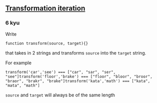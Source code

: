 <h2><a href=https://www.codewars.com/kata/5872d59caa042821100001f8/train/javascript target="_blank">Transformation iteration</a></h2><h3>6 kyu</h3><p>Write</p><pre><code class="language-javascript"><span class="cm-keyword">function</span> <span class="cm-def">transform</span>(<span class="cm-def">source</span>, <span class="cm-def">target</span>){}</code></pre><p>that takes in 2 strings and transforms <code>source</code> into the <code>target</code> string.</p><p>For example</p><pre><code class="language-javascript"><span class="cm-variable">transform</span>(<span class="cm-string">'car'</span>,<span class="cm-string">'see'</span>) <span class="cm-operator">===</span> [<span class="cm-string">"car"</span>, <span class="cm-string">"sar"</span>, <span class="cm-string">"ser"</span>, <span class="cm-string">"see"</span>]<span class="cm-variable">transform</span>(<span class="cm-string">'floor'</span>,<span class="cm-string">'brake'</span>) <span class="cm-operator">===</span> [<span class="cm-string">"floor"</span>, <span class="cm-string">"bloor"</span>, <span class="cm-string">"broor"</span>, <span class="cm-string">"braor"</span>, <span class="cm-string">"brakr"</span>, <span class="cm-string">"brake"</span>]<span class="cm-variable">transform</span>(<span class="cm-string">'kata'</span>,<span class="cm-string">'math'</span>) <span class="cm-operator">===</span> [<span class="cm-string">"kata"</span>, <span class="cm-string">"mata"</span>, <span class="cm-string">"math"</span>]</code></pre><p><code>source</code> and <code>target</code> will always be of the same length</p>